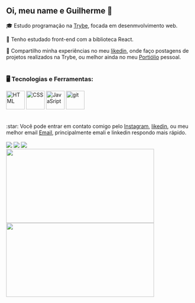 ## Oi, meu name e Guilherme 👋

:mortar_board: Estudo programação na <a href='https://www.betrybe.com/' target="_blank">Trybe</a>, focada em desenmvolvimento web.

:page_with_curl: Tenho estudado front-end com a biblioteca React.

:movie_camera: Compartilho minha experiências no meu <a href='https://www.linkedin.com/in/guilherme-rocha-ba705421a/' target="_blank">likedin</a>, onde faço postagens de projetos realizados na Trybe, ou melhor ainda no meu <a href='https://guilhermerocha1.github.io/' target="_blank">Portiólio</a> pessoal.
<br>
<br>
### 🖥️ Tecnologias e Ferramentas:
<html>
  <div>
    <img src="https://cdn-icons-png.flaticon.com/512/1051/1051277.png" alt="HTML" width="50px"/>
    <img src="https://cdn-icons-png.flaticon.com/512/732/732190.png" alt="CSS" width="50px"/>
    <img src="https://cdn-icons-png.flaticon.com/512/5968/5968292.png" alt="JavaSript" width="50px"/>
    <img src='https://cdn-icons.flaticon.com/png/512/1240/premium/1240970.png?token=exp=1642873594~hmac=ad4464170a131ec03d41741c97eb90de' alt='git' width='50px'/>
  <div>
   <br>
   <br>
  :star: Você pode entrar em contato comigo pelo <a  href='//www.instagram.com/guilhermerocha318/' target="_blank">Instagram</a>, <a href='https://www.linkedin.com/in/guilherme-rocha-ba705421a/' target="_blank">likedin</a>, ou meu melhor email <a href = "guilhermerochasilva@gmail.com" target="_blank">Email</a>, principalmente emali e linkedin respondo mais rápido.
    <br>
    <br>
  <div>
    <a href="https://www.instagram.com/guilhermerocha318/" target="_blank"><img src="https://img.shields.io/badge/-Instagram-%23E4405F?style=for-the-badge&logo=instagram&logoColor=white" target="_blank"></a>
    <a href="https://www.linkedin.com/in/guilherme-rocha-ba705421a/" target="_blank"><img src="https://img.shields.io/badge/-LinkedIn-%230077B5?style=for-the-badge&logo=linkedin&logoColor=white" target="_blank"></a>
    <a href = "guilhermerochasilva@gmail.com"><img src="https://img.shields.io/badge/Gmail-D14836?style=for-the-badge&logo=gmail&logoColor=white" target="_blank"></a>
  </div>

  <div>
    <img src="https://github-readme-stats.vercel.app/api?username=Guilhermerocha1&show_icons=true&theme=dracula" alt="" width="400px" height='200px' />
    <img src="https://github-readme-stats.vercel.app/api/top-langs/?username=Guilhermerocha1&layout=compact&langs_count=7&theme=dracula" width="400px" height='200px'/>
  </div>
<html>
